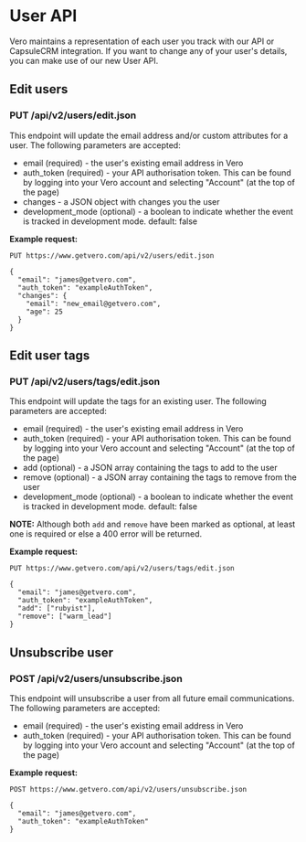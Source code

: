 # User API

Vero maintains a representation of each user you track with our API or CapsuleCRM integration. If you want to change any of your user's details, you can make use of our new User API. 

## Edit users

### PUT /api/v2/users/edit.json

This endpoint will update the email address and/or custom attributes for a user. The following parameters are accepted:

- email (required) - the user's existing email address in Vero
- auth_token (required) - your API authorisation token. This can be found by logging into your Vero account and selecting "Account" (at the top of the page)
- changes - a JSON object with changes you the user
- development_mode (optional) - a boolean to indicate whether the event is tracked in development mode. default: false

**Example request:**

```
PUT https://www.getvero.com/api/v2/users/edit.json

{
  "email": "james@getvero.com",
  "auth_token": "exampleAuthToken",
  "changes": {
    "email": "new_email@getvero.com",
    "age": 25
  }
}
```

## Edit user tags

### PUT /api/v2/users/tags/edit.json

This endpoint will update the tags for an existing user. The following parameters are accepted:

- email (required) - the user's existing email address in Vero
- auth_token (required) - your API authorisation token. This can be found by logging into your Vero account and selecting "Account" (at the top of the page)
- add (optional) - a JSON array containing the tags to add to the user
- remove (optional) - a JSON array containing the tags to remove from the user
- development_mode (optional) - a boolean to indicate whether the event is tracked in development mode. default: false

**NOTE:** Although both `add` and `remove` have been marked as optional, at least one is required or else a 400 error will be returned.

**Example request:**

```
PUT https://www.getvero.com/api/v2/users/tags/edit.json

{
  "email": "james@getvero.com",
  "auth_token": "exampleAuthToken",
  "add": ["rubyist"],
  "remove": ["warm_lead"]
}
```

## Unsubscribe user

### POST /api/v2/users/unsubscribe.json

This endpoint will unsubscribe a user from all future email communications. The following parameters are accepted:

- email (required) - the user's existing email address in Vero
- auth_token (required) - your API authorisation token. This can be found by logging into your Vero account and selecting "Account" (at the top of the page)

**Example request:**

```
POST https://www.getvero.com/api/v2/users/unsubscribe.json

{
  "email": "james@getvero.com",
  "auth_token": "exampleAuthToken"
}
```